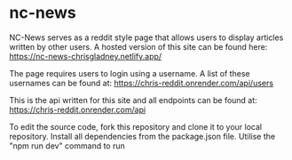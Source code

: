 # nc-news
NC-News serves as a reddit style page that allows users to display articles written by other users. A hosted version of this site can be found here:
https://nc-news-chrisgladney.netlify.app/

The page requires users to login using a username. A list of these usernames can be found at:
https://chris-reddit.onrender.com/api/users

This is the api written for this site and all endpoints can be found at:
https://chris-reddit.onrender.com/api

To edit the source code, fork this repository and clone it to your local repository.
Install all dependencies from the package.json file. 
Utilise the "npm run dev" command to run 